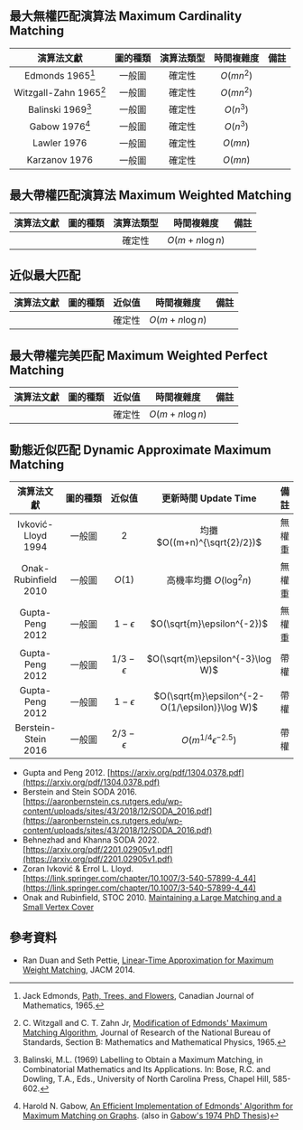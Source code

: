 ## 最大無權匹配演算法 Maximum Cardinality Matching


| 演算法文獻 | <nobr>圖的種類</nobr> | <nobr>演算法類型</nobr> | 時間複雜度 | 備註 |
|:---------:|:--------:|:--------:|:-----------:|:-----:|
| Edmonds 1965[^1] | 一般圖 | 確定性 | $O(mn^2)$ | |
| Witzgall-Zahn 1965[^3] | 一般圖 | 確定性 | $O(mn^2)$ | |
| Balinski 1969[^4] | 一般圖 | 確定性 | $O(n^3)$ | |
| Gabow 1976[^5] | 一般圖 | 確定性 | $O(n^3)$ | |
| Lawler 1976 |  一般圖 | 確定性 | $O(mn)$ | |
| Karzanov 1976 | 一般圖 | 確定性 | $O(mn)$ | | 


## 最大帶權匹配演算法 Maximum Weighted Matching

| 演算法文獻 | <nobr>圖的種類</nobr> | <nobr>演算法類型</nobr> | 時間複雜度 | 備註 |
|:---------:|:--------:|:--------:|:-----------:|:-----:|
|  |  | 確定性 | $O(m+n\log n)$ | |



## 近似最大匹配

| 演算法文獻 | <nobr>圖的種類</nobr> | <nobr>近似值</nobr> | 時間複雜度 | 備註 |
|:---------:|:--------:|:--------:|:-----------:|:-----:|
|  |  | 確定性 | $O(m+n\log n)$ | |

## 最大帶權完美匹配 Maximum Weighted Perfect Matching

| 演算法文獻 | <nobr>圖的種類</nobr> | <nobr>近似值</nobr> | 時間複雜度 | 備註 |
|:---------:|:--------:|:--------:|:-----------:|:-----:|
|  |  | 確定性 | $O(m+n\log n)$ | |

## 動態近似匹配 Dynamic Approximate Maximum Matching

| 演算法文獻 | <nobr>圖的種類</nobr> | <nobr>近似值</nobr> | 更新時間 Update Time | 備註 |
|:---------:|:--------:|:--------:|:-----------:|:-----:|
| Ivković-Lloyd 1994 | 一般圖 | $2$ | 均攤 $O((m+n)^{\sqrt{2}/2})$ | 無權重 |
| Onak-Rubinfield 2010 | 一般圖 | $O(1)$ | 高機率均攤 $O(\log^2 n)$ | 無權重 |
| Gupta-Peng 2012 | 一般圖 | $1-\epsilon$ | $O(\sqrt{m}\epsilon^{-2})$ | 無權重 |
| Gupta-Peng 2012 | 一般圖 | $1/3-\epsilon$ | $O(\sqrt{m}\epsilon^{-3}\log W)$ | 帶權 |
| Gupta-Peng 2012 | 一般圖 | $1-\epsilon$ | $O(\sqrt{m}\epsilon^{-2-O(1/\epsilon)}\log W)$ | 帶權 |
| Berstein-Stein 2016 | 一般圖 | $2/3-\epsilon$ | $O(m^{1/4}\epsilon^{-2.5})$ | 帶權 |

* Gupta and Peng 2012. [https://arxiv.org/pdf/1304.0378.pdf](https://arxiv.org/pdf/1304.0378.pdf)
* Berstein and Stein SODA 2016. [https://aaronbernstein.cs.rutgers.edu/wp-content/uploads/sites/43/2018/12/SODA_2016.pdf](https://aaronbernstein.cs.rutgers.edu/wp-content/uploads/sites/43/2018/12/SODA_2016.pdf)
* Behnezhad and Khanna SODA 2022. [https://arxiv.org/pdf/2201.02905v1.pdf](https://arxiv.org/pdf/2201.02905v1.pdf)
* Zoran Ivković & Errol L. Lloyd. [https://link.springer.com/chapter/10.1007/3-540-57899-4_44](https://link.springer.com/chapter/10.1007/3-540-57899-4_44)
* Onak and Rubinfield, STOC 2010. [Maintaining a Large Matching and a Small Vertex Cover](https://onak.pl/papers/stoc_2010-maintaining_large_matching.html)


## 參考資料

* Ran Duan and Seth Pettie, [Linear-Time Approximation for Maximum Weight Matching](https://web.eecs.umich.edu/~pettie/papers/ApproxMWM-JACM.pdf), JACM 2014.

[^1]: Jack Edmonds, [Path, Trees, and Flowers](https://math.nist.gov/~JBernal/p_t_f.pdf), Canadian Journal of Mathematics, 1965.

[^2]: Jack Edmonds, [Maximum Matching and a Polyhedron With 0,1-Vertices](https://nvlpubs.nist.gov/nistpubs/jres/69B/jresv69Bn1-2p125_A1b.pdf), Journal of Research of the National Bureau of Standards, Section B: Mathematics and Mathematical Physics, 1965.

[^3]: C. Witzgall and C. T. Zahn Jr, [Modification of Edmonds' Maximum Matching Algorithm](https://nvlpubs.nist.gov/nistpubs/jres/69B/jresv69Bn1-2p91_A1b.pdf), Journal of Research of the National Bureau of Standards, Section B: Mathematics and Mathematical Physics, 1965.

[^4]: Balinski, M.L. (1969) Labelling to Obtain a Maximum Matching, in Combinatorial Mathematics and Its Applications. In: Bose, R.C. and Dowling, T.A., Eds., University of North Carolina Press, Chapel Hill, 585-602.

[^5]: Harold N. Gabow, [An Efficient Implementation of Edmonds' Algorithm for Maximum Matching on Graphs](https://web.eecs.umich.edu/~pettie/matching/Gabow-general-matching-1976.pdf). (also in [Gabow's 1974 PhD Thesis](https://books.google.com/books/about/Implementation_of_Algorithms_for_Maximum.html?id=x9A-AAAAIAAJ))

